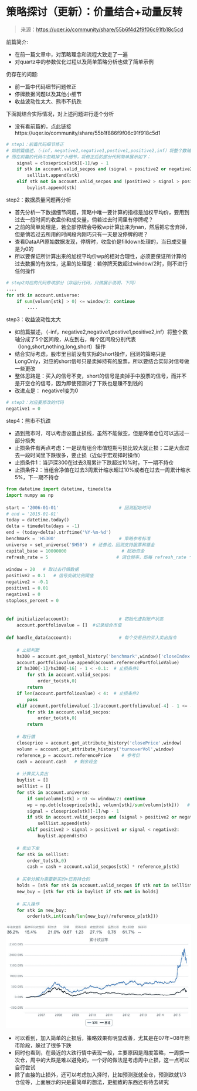 

# 策略探讨（更新）：价量结合+动量反转

> 来源：https://uqer.io/community/share/55b6f4d2f9f06c91fb18c5cd

前篇简介:

+ 在前一篇文章中，对策略理念和流程大致走了一遍
+ 对quartz中的参数优化过程以及简单策略分析也做了简单示例

仍存在的问题:

+ 前一篇中代码细节问题修正
+ 停牌数据问题以及其他小细节
+ 收益波动性太大、熊市不抗跌

下面就结合实际情况，对上述问题进行逐个分析

+ 没有看前篇的，点此链接https://uqer.io/community/share/55b1f886f9f06c91f918c5d1

```py
# step1：前篇代码细节修正
# 如前篇描述，（-inf，negative2,negative1,postive1,positive2,inf）将整个数轴分成了5个区间段，从左到右，每个区间段分别代表（long,short,nothing,long,short）操作
# 而在前篇的代码中忽略掉了小细节，将修正后的部分代码简单展示如下：
    signal = closeprice[stk][-1]/wp - 1
    if stk in account.valid_secpos and (signal > positive2 or negative2 < signal < negative1):
        selllist.append(stk)
    elif stk not in account.valid_secpos and (positive2 > signal > positive1 or signal < negative2):
        buylist.append(stk)
```

step2：数据质量问题再分析

+ 首先分析一下数据细节问题，策略中唯一要计算的指标是加权平均价，要用到过去一段时间的收盘价和成交量，倘若过去时间里有停牌呢？
+ 之前的简单处理是，若全部停牌会导致wp计算出来为nan，然后把它舍弃掉，但是倘若过去所用的时间段内刚巧只有一天是没停牌的呢？
+ 查看DataAPI原始数据发现，停牌时，收盘价是filldown处理的，当日成交量是为0的
+ 所以要保证所计算出来的加权平均价wp的相对合理性，必须要保证所计算的过去数据的有效性，这里的处理是：若停牌天数超过window/2时，则不进行任何操作
​
```py
# step2对应的代码修改部分（非运行代码，只做展示说明，下同）
....
for stk in account.universe:
    if sum(volumn[stk] > 0) <= window/2: continue
        ....
```

step3：收益波动性太大

+ 如前篇描述，（-inf，negative2,negative1,postive1,positive2,inf）将整个数轴分成了5个区间段，从左到右，每个区间段分别代表（long,short,nothing,long,short）操作
+ 结合实际考虑，股市里目前没有实际的short操作，回测的策略只是LongOnly，对应的short信号只是卖掉持有的股票，所以要结合实际对信号做一些更改
+ 整体思路是：买入的信号不变，short的信号是卖掉手中股票的信号，而并不是开空仓的信号，因为即使预测对了下跌也是赚不到钱的
+ 改进点是： negative1变为0

```py
# step3：对应要修改的代码
negative1 = 0
```

step4：熊市不抗跌

+ 遇到熊市时，可以考虑设置止损线，虽然不能做空，但是降低仓位可以逃过一部分损失
+ 止损条件有两点考虑：一是现有组合市值短期亏损比较大就止损；二是大盘过去一段时间里下跌很多，要止损（近似于宏观择时操作）
+ 止损条件1：当沪深300在过去3周累计下跌超过10%时，下一期不持仓
+ 止损条件2：当组合净值在过去3周累计缩水超过10%或者在过去一周累计缩水5%，下一期不持仓

```py
from datetime import datetime, timedelta
import numpy as np

start = '2006-01-01'                       # 回测起始时间
# end = '2015-01-01'
today = datetime.today()
delta = timedelta(days = -1)
end = (today+delta).strftime('%Y-%m-%d')
benchmark = 'HS300'                        # 策略参考标准
universe = set_universe('SH50')  # 证券池，回测支持股票和基金
capital_base = 10000000                     # 起始资金
refresh_rate = 5                          # 调仓频率，即每 refresh_rate 个交易日执行一次 handle_data() 函数

window = 20   # 取过去行情数据
positive2 = 0.1   # 信号突破比例阈值
negative2 = -0.1
positive1 = 0.01
negative1 = 0
stoploss_percent = 0


def initialize(account):                   # 初始化虚拟账户状态
    account.portfoliovalue = []  #记录组合市值

def handle_data(account):                  # 每个交易日的买入卖出指令
    
    # 止损判断
    hs300 = account.get_symbol_history('benchmark',window)['closeIndex']    
    account.portfoliovalue.append(account.referencePortfolioValue)  
    if hs300[-1]/hs300[-16] - 1 < -0.1:  # 止损条件1
        for stk in account.valid_secpos:
            order_to(stk,0)
        return
    if len(account.portfoliovalue) < 4:  # 止损条件2
        pass
    elif account.portfoliovalue[-1]/account.portfoliovalue[-4] - 1 <= -0.1 or account.portfoliovalue[-1]/account.portfoliovalue[-2] - 1 <= -0.05:
        for stk in account.valid_secpos:   
            order_to(stk,0)
        return
    
    # 取行情
    closeprice = account.get_attribute_history('closePrice',window)
    volumn = account.get_attribute_history('turnoverVol',window)
    reference_p = account.referencePrice    # 参考价
    cash = account.cash   # 剩余现金
    
    # 计算买入卖出
    buylist = []
    selllist = []
    for stk in account.universe:
        if sum(volumn[stk] > 0) <= window/2: continue
        wp = np.dot(closeprice[stk], volumn[stk]/sum(volumn[stk]))   #  成交量加权价
        signal = closeprice[stk][-1]/wp - 1
        if stk in account.valid_secpos and (signal > positive2 or negative2 < signal < negative1):
            selllist.append(stk)
        elif positive2 > signal > positive1 or signal < negative2:
            buylist.append(stk)
            
    # 卖出下单
    for stk in selllist:
        order_to(stk,0)
        cash = cash + account.valid_secpos[stk] * reference_p[stk]
    
    # 买单分解为需要新买的+已有持仓的
    holds = [stk for stk in account.valid_secpos if stk not in selllist]
    new_buy = [stk for stk in buylist if stk not in holds]
    
    # 买入操作
    for stk in new_buy:
        order(stk,int(cash/len(new_buy)/reference_p[stk]))
```

![](img/20160730151146.jpg)

+ 可以看到，加入简单的止损后，策略效果有明显改善，尤其是在07年~08年熊市阶段，躲过了很多下跌
+ 同时也看到，在最近的大跌行情中表现一般，主要原因是周度策略，一周换一次仓，周中的大跌是难以避免的，一个好的做法是考虑周中止损，这一点可以自行尝试
+ 除了直接的止损外，还可以考虑加入择时，比如预测涨就全仓，预测跌就1/3仓位等，上面展示的只是最简单的想法，更细致的东西还有待去研究

